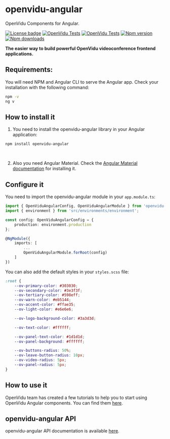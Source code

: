 # openvidu-angular

OpenVidu Components for Angular.

[![License badge](https://img.shields.io/badge/license-Apache2-orange.svg)](http://www.apache.org/licenses/LICENSE-2.0)
[![OpenVidu Tests](https://github.com/OpenVidu/openvidu/actions/workflows/openvidu-ce-test.yml/badge.svg)](https://github.com/OpenVidu/openvidu/actions/workflows/openvidu-ce-test.yml)
[![OpenVidu Tests](https://github.com/OpenVidu/openvidu/actions/workflows/openvidu-components-angular-E2E.yml/badge.svg)](https://github.com/OpenVidu/openvidu/actions/workflows/openvidu-components-angular-E2E.yml)
[![Npm version](https://img.shields.io/npm/v/openvidu-angular?label=npm-version)](https://npmjs.org/package/openvidu-angular)
[![Npm downloads](https://img.shields.io/npm/dw/openvidu-angular?label=npm2-downloads)](https://npmjs.org/package/openvidu-angular)

**The easier way to build powerful OpenVidu videoconference frontend applications.**

## Requirements:

You will need NPM and Angular CLI to serve the Angular app. Check your installation with the following command:

```bash
npm -v
ng v
```

## How to install it

1. You need to install the openvidu-angular library in your Angular application:

```
npm install openvidu-angular
```

<br>

2. Also you need Angular Material. Check the [Angular Material documentation](https://material.angular.io/guide/getting-started) for installing it.

## Configure it

You need to import the openvidu-angular module in your `app.module.ts`:

```typescript
import { OpenViduAngularConfig, OpenViduAngularModule } from 'openvidu-angular';
import { environment } from 'src/environments/environment';

const config: OpenViduAngularConfig = {
    production: environment.production
};

@NgModule({
    imports: [
        ...
        OpenViduAngularModule.forRoot(config)
    ]
})
```

You can also add the default styles in your `styles.scss` file:

```css
:root {
	--ov-primary-color: #303030;
	--ov-secondary-color: #3e3f3f;
	--ov-tertiary-color: #598eff;
	--ov-warn-color: #eb5144;
	--ov-accent-color: #ffae35;
	--ov-light-color: #e6e6e6;

	--ov-logo-background-color: #3a3d3d;

	--ov-text-color: #ffffff;

	--ov-panel-text-color: #1d1d1d;
	--ov-panel-background: #ffffff;

	--ov-buttons-radius: 50%;
	--ov-leave-button-radius: 10px;
	--ov-video-radius: 5px;
	--ov-panel-radius: 5px;
}
```

## How to use it
OpenVidu team has created a few tutorials to help you to start using OpenVidu Angular components. You can find them [here](https://docs.openvidu.io/en/stable/components/#where-to-start).


## openvidu-angular API

openvidu-angular API documentation is available [here](https://docs.openvidu.io/en/stable/api/openvidu-angular/).